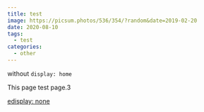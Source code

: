 ```yaml
---
title: test
image: https://picsum.photos/536/354/?random&date=2019-02-20
date: 2020-08-10
tags: 
  - test
categories:
  - other
--- 
```


without `display: home`

This page test page.3

<!-- more -->

[edisplay: none](./3.md)